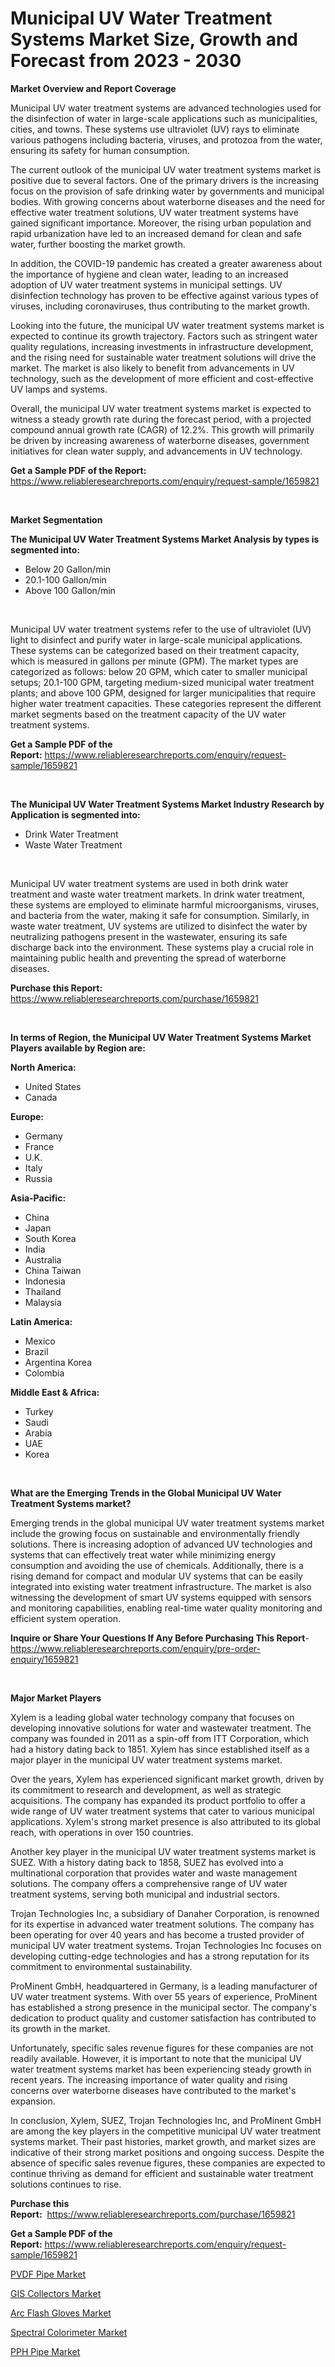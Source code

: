<p><h1>Municipal UV Water Treatment Systems Market Size, Growth and Forecast from 2023 - 2030</h1></p><p><strong>Market Overview and Report Coverage</strong></p>
<p><p>Municipal UV water treatment systems are advanced technologies used for the disinfection of water in large-scale applications such as municipalities, cities, and towns. These systems use ultraviolet (UV) rays to eliminate various pathogens including bacteria, viruses, and protozoa from the water, ensuring its safety for human consumption.</p><p>The current outlook of the municipal UV water treatment systems market is positive due to several factors. One of the primary drivers is the increasing focus on the provision of safe drinking water by governments and municipal bodies. With growing concerns about waterborne diseases and the need for effective water treatment solutions, UV water treatment systems have gained significant importance. Moreover, the rising urban population and rapid urbanization have led to an increased demand for clean and safe water, further boosting the market growth.</p><p>In addition, the COVID-19 pandemic has created a greater awareness about the importance of hygiene and clean water, leading to an increased adoption of UV water treatment systems in municipal settings. UV disinfection technology has proven to be effective against various types of viruses, including coronaviruses, thus contributing to the market growth.</p><p>Looking into the future, the municipal UV water treatment systems market is expected to continue its growth trajectory. Factors such as stringent water quality regulations, increasing investments in infrastructure development, and the rising need for sustainable water treatment solutions will drive the market. The market is also likely to benefit from advancements in UV technology, such as the development of more efficient and cost-effective UV lamps and systems.</p><p>Overall, the municipal UV water treatment systems market is expected to witness a steady growth rate during the forecast period, with a projected compound annual growth rate (CAGR) of 12.2%. This growth will primarily be driven by increasing awareness of waterborne diseases, government initiatives for clean water supply, and advancements in UV technology.</p></p>
<p><strong>Get a Sample PDF of the Report:</strong> <a href="https://www.reliableresearchreports.com/enquiry/request-sample/1659821">https://www.reliableresearchreports.com/enquiry/request-sample/1659821</a></p>
<p>&nbsp;</p>
<p><strong>Market Segmentation</strong></p>
<p><strong>The Municipal UV Water Treatment Systems Market Analysis by types is segmented into:</strong></p>
<p><ul><li>Below 20 Gallon/min</li><li>20.1-100 Gallon/min</li><li>Above 100 Gallon/min</li></ul></p>
<p>&nbsp;</p>
<p><p>Municipal UV water treatment systems refer to the use of ultraviolet (UV) light to disinfect and purify water in large-scale municipal applications. These systems can be categorized based on their treatment capacity, which is measured in gallons per minute (GPM). The market types are categorized as follows: below 20 GPM, which cater to smaller municipal setups; 20.1-100 GPM, targeting medium-sized municipal water treatment plants; and above 100 GPM, designed for larger municipalities that require higher water treatment capacities. These categories represent the different market segments based on the treatment capacity of the UV water treatment systems.</p></p>
<p><strong>Get a Sample PDF of the Report:</strong>&nbsp;<a href="https://www.reliableresearchreports.com/enquiry/request-sample/1659821">https://www.reliableresearchreports.com/enquiry/request-sample/1659821</a></p>
<p>&nbsp;</p>
<p><strong>The Municipal UV Water Treatment Systems Market Industry Research by Application is segmented into:</strong></p>
<p><ul><li>Drink Water Treatment</li><li>Waste Water Treatment</li></ul></p>
<p>&nbsp;</p>
<p><p>Municipal UV water treatment systems are used in both drink water treatment and waste water treatment markets. In drink water treatment, these systems are employed to eliminate harmful microorganisms, viruses, and bacteria from the water, making it safe for consumption. Similarly, in waste water treatment, UV systems are utilized to disinfect the water by neutralizing pathogens present in the wastewater, ensuring its safe discharge back into the environment. These systems play a crucial role in maintaining public health and preventing the spread of waterborne diseases.</p></p>
<p><strong>Purchase this Report:</strong>&nbsp; <a href="https://www.reliableresearchreports.com/purchase/1659821">https://www.reliableresearchreports.com/purchase/1659821</a></p>
<p>&nbsp;</p>
<p><strong>In terms of Region, the Municipal UV Water Treatment Systems Market Players available by Region are:</strong></p>
<p>
    <p> <strong> North America: </strong>
        <ul>
            <li>United States</li>
            <li>Canada</li>
        </ul>
        </p> 
    <p> <strong> Europe: </strong>
        <ul>
            <li>Germany</li>
            <li>France</li>
            <li>U.K.</li>
            <li>Italy</li>
            <li>Russia</li>
        </ul>
        </p> 
    <p> <strong> Asia-Pacific: </strong>
        <ul>
            <li>China</li>
            <li>Japan</li>
            <li>South Korea</li>
            <li>India</li>
            <li>Australia</li>
            <li>China Taiwan</li>
            <li>Indonesia</li>
            <li>Thailand</li>
            <li>Malaysia</li>
        </ul>
        </p> 
    <p> <strong> Latin America: </strong>
        <ul>
            <li>Mexico</li>
            <li>Brazil</li>
            <li>Argentina Korea</li>
            <li>Colombia</li>
        </ul>
        </p> 
    <p> <strong> Middle East & Africa: </strong>
        <ul>
            <li>Turkey</li>
            <li>Saudi</li>
            <li>Arabia</li>
            <li>UAE</li>
            <li>Korea</li>
        </ul>
    </p>
    </p>
<p>&nbsp;</p>
<p><strong>What are the Emerging Trends in the Global Municipal UV Water Treatment Systems market?</strong></p>
<p><p>Emerging trends in the global municipal UV water treatment systems market include the growing focus on sustainable and environmentally friendly solutions. There is increasing adoption of advanced UV technologies and systems that can effectively treat water while minimizing energy consumption and avoiding the use of chemicals. Additionally, there is a rising demand for compact and modular UV systems that can be easily integrated into existing water treatment infrastructure. The market is also witnessing the development of smart UV systems equipped with sensors and monitoring capabilities, enabling real-time water quality monitoring and efficient system operation.</p></p>
<p><strong>Inquire or Share Your Questions If Any Before Purchasing This Report</strong>- <a href="https://www.reliableresearchreports.com/enquiry/pre-order-enquiry/1659821">https://www.reliableresearchreports.com/enquiry/pre-order-enquiry/1659821</a></p>
<p>&nbsp;</p>
<p><strong>Major Market Players</strong></p>
<p><p>Xylem is a leading global water technology company that focuses on developing innovative solutions for water and wastewater treatment. The company was founded in 2011 as a spin-off from ITT Corporation, which had a history dating back to 1851. Xylem has since established itself as a major player in the municipal UV water treatment systems market.</p><p>Over the years, Xylem has experienced significant market growth, driven by its commitment to research and development, as well as strategic acquisitions. The company has expanded its product portfolio to offer a wide range of UV water treatment systems that cater to various municipal applications. Xylem's strong market presence is also attributed to its global reach, with operations in over 150 countries.</p><p>Another key player in the municipal UV water treatment systems market is SUEZ. With a history dating back to 1858, SUEZ has evolved into a multinational corporation that provides water and waste management solutions. The company offers a comprehensive range of UV water treatment systems, serving both municipal and industrial sectors.</p><p>Trojan Technologies Inc, a subsidiary of Danaher Corporation, is renowned for its expertise in advanced water treatment solutions. The company has been operating for over 40 years and has become a trusted provider of municipal UV water treatment systems. Trojan Technologies Inc focuses on developing cutting-edge technologies and has a strong reputation for its commitment to environmental sustainability.</p><p>ProMinent GmbH, headquartered in Germany, is a leading manufacturer of UV water treatment systems. With over 55 years of experience, ProMinent has established a strong presence in the municipal sector. The company's dedication to product quality and customer satisfaction has contributed to its growth in the market.</p><p>Unfortunately, specific sales revenue figures for these companies are not readily available. However, it is important to note that the municipal UV water treatment systems market has been experiencing steady growth in recent years. The increasing importance of water quality and rising concerns over waterborne diseases have contributed to the market's expansion.</p><p>In conclusion, Xylem, SUEZ, Trojan Technologies Inc, and ProMinent GmbH are among the key players in the competitive municipal UV water treatment systems market. Their past histories, market growth, and market sizes are indicative of their strong market positions and ongoing success. Despite the absence of specific sales revenue figures, these companies are expected to continue thriving as demand for efficient and sustainable water treatment solutions continues to rise.</p></p>
<p><strong>Purchase this Report:</strong>&nbsp;&nbsp;<a href="https://www.reliableresearchreports.com/purchase/1659821">https://www.reliableresearchreports.com/purchase/1659821</a></p>
<p></p>
<p><strong>Get a Sample PDF of the Report:</strong>&nbsp;<a href="https://www.reliableresearchreports.com/enquiry/request-sample/1659821">https://www.reliableresearchreports.com/enquiry/request-sample/1659821</a></p>
<p><p><a href="https://www.linkedin.com/pulse/pvdf-pipe-market-size-growth-forecast-from-2023-2030/">PVDF Pipe Market</a></p><p><a href="https://www.linkedin.com/pulse/gis-collectors-market-insights-players-forecast-till/">GIS Collectors Market</a></p><p><a href="https://medium.com/@clock.fund.arm/arc-flash-gloves-market-size-growth-forecast-2023-2030-1fa4b577bb4c">Arc Flash Gloves Market</a></p><p><a href="https://medium.com/@coltruecker/spectral-colorimeter-market-size-growth-forecast-2023-2030-423c4ad7a843">Spectral Colorimeter Market</a></p><p><a href="https://www.linkedin.com/pulse/pph-pipe-market-insights-players-forecast-till-2030-intell-iq/">PPH Pipe Market</a></p></p>